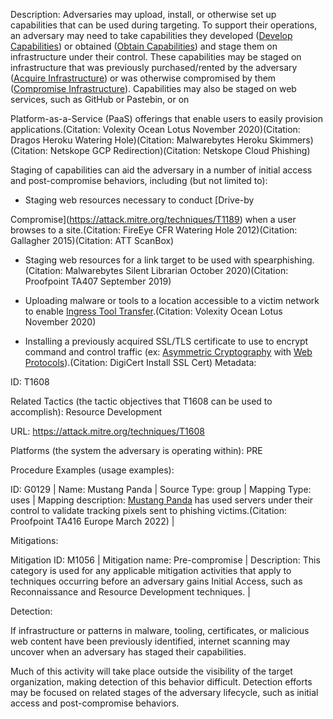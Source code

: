 Description: Adversaries may upload, install, or otherwise set up capabilities that can be used during targeting. To support their operations, an adversary may need to take capabilities they developed ([Develop Capabilities](https://attack.mitre.org/techniques/T1587)) or obtained ([Obtain Capabilities](https://attack.mitre.org/techniques/T1588)) and stage them on infrastructure under their control. These capabilities may be staged on infrastructure that was previously purchased/rented by the adversary ([Acquire Infrastructure](https://attack.mitre.org/techniques/T1583)) or was otherwise compromised by them ([Compromise Infrastructure](https://attack.mitre.org/techniques/T1584)). Capabilities may also be staged on web services, such as GitHub or Pastebin, or on

Platform-as-a-Service (PaaS) offerings that enable users to easily provision applications.(Citation: Volexity Ocean Lotus November 2020)(Citation: Dragos Heroku Watering Hole)(Citation: Malwarebytes Heroku Skimmers)(Citation: Netskope GCP Redirection)(Citation: Netskope Cloud Phishing)

Staging of capabilities can aid the adversary in a number of initial access and post-compromise behaviors, including (but not limited to):

* Staging web resources necessary to conduct [Drive-by

Compromise](https://attack.mitre.org/techniques/T1189) when a user browses to a site.(Citation: FireEye CFR Watering Hole 2012)(Citation: Gallagher 2015)(Citation: ATT ScanBox)

* Staging web resources for a link target to be used with spearphishing.(Citation: Malwarebytes Silent Librarian October 2020)(Citation: Proofpoint TA407 September 2019)

* Uploading malware or tools to a location accessible to a victim network to enable [Ingress Tool Transfer](https://attack.mitre.org/techniques/T1105).(Citation: Volexity Ocean Lotus November 2020)

* Installing a previously acquired SSL/TLS certificate to use to encrypt command and control traffic (ex: [Asymmetric Cryptography](https://attack.mitre.org/techniques/T1573/002) with [Web Protocols](https://attack.mitre.org/techniques/T1071/001)).(Citation: DigiCert Install SSL Cert) Metadata:

ID: T1608

Related Tactics (the tactic objectives that T1608 can be used to accomplish): Resource Development

URL: https://attack.mitre.org/techniques/T1608

Platforms (the system the adversary is operating within): PRE

Procedure Examples (usage examples):

ID: G0129 | Name: Mustang Panda | Source Type: group | Mapping Type: uses | Mapping description: [Mustang Panda](https://attack.mitre.org/groups/G0129) has used servers under their control to validate tracking pixels sent to phishing victims.(Citation: Proofpoint TA416 Europe March 2022) |

Mitigations:

Mitigation ID: M1056 | Mitigation name: Pre-compromise | Description: This category is used for any applicable mitigation activities that apply to techniques occurring before an adversary gains Initial Access, such as Reconnaissance and Resource Development techniques. |

Detection:

If infrastructure or patterns in malware, tooling, certificates, or malicious web content have been previously identified, internet scanning may uncover when an adversary has staged their capabilities.

Much of this activity will take place outside the visibility of the target organization, making detection of this behavior difficult. Detection efforts may be focused on related stages of the adversary lifecycle, such as initial access and post-compromise behaviors.